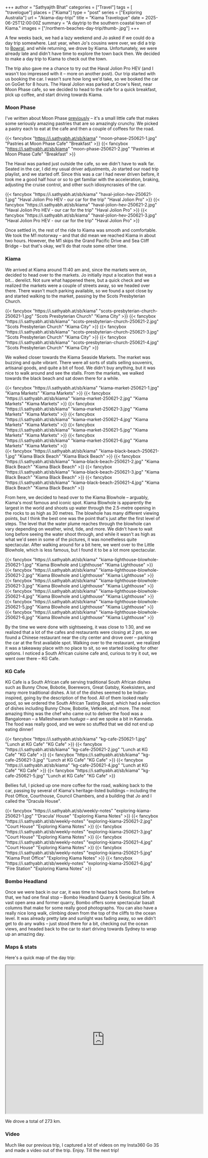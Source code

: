 +++
author = "Sathyajith Bhat"
categories = ["Travel"]
tags = [ "travelogue"]
places = ["Kiama"]
type = "post"
series = ["Exploring Australia"]
url = "/kiama-day-trip/"
title = "Kiama Travelogue"
date = 2025-06-25T12:00:00Z
summary = "A daytrip to the southern coastal town of Kiama."
images = ["/northern-beaches-day-trip/thumb-.jpg"]
+++

A few weeks back, we had a lazy weekend and Jo asked if we could do a day trip somewhere. Last year, when Jo's cousins were over, we did a trip to [Bowral](/weekly-notes-13-2024/), and while returning, we drove by Kiama. Unfortunately, we were already late and didn't have time to explore the town back then. We decided to make a day trip to Kiama to check out the town.

The trip also gave me a chance to try out the Haval Jolion Pro HEV (and I wasn't too impressed with it – more on another post). Our trip started with us booking the car. I wasn't sure how long we'd take, so we booked the car on GoGet for 8 hours. The Haval Jolion was parked at Crow's Nest, near Moon Phase cafe, so we decided to head to the cafe for a quick breakfast, pick up coffee, and start driving towards Kiama.

### Moon Phase

I've written about Moon Phase [previously](/weekly-notes-17-2025/) – it's a small little cafe that makes some seriously amazing pastries that are so amazingly crunchy. We picked a pastry each to eat at the cafe and then a couple of coffees for the road.

<div class="masonry-gallery">

  {{< fancybox "https://i.sathyabh.at/sb/kiama" "moon-phase-250621-1.jpg" "Pastries at Moon Phase Cafe" "Breakfast" >}}
  {{< fancybox "https://i.sathyabh.at/sb/kiama" "moon-phase-250621-2.jpg" "Pastries at Moon Phase Cafe" "Breakfast" >}}

</div>

The Haval was parked just outside the cafe, so we didn't have to walk far. Seated in the car, I did my usual driver adjustments, Jo started our road trip playlist, and we started off. Since this was a car I had never driven before, it took me a good half hour or so to get familiar with the acceleration, braking, adjusting the cruise control, and other such idiosyncrasies of the car.

<div class="masonry-gallery">
  {{< fancybox "https://i.sathyabh.at/sb/kiama" "haval-jolion-hev-250621-1.jpg" "Haval Jolion Pro HEV - our car for the trip" "Haval Jolion Pro" >}}
  {{< fancybox "https://i.sathyabh.at/sb/kiama" "haval-jolion-hev-250621-2.jpg" "Haval Jolion Pro HEV - our car for the trip" "Haval Jolion Pro" >}}
  {{< fancybox "https://i.sathyabh.at/sb/kiama" "haval-jolion-hev-250621-3.jpg" "Haval Jolion Pro HEV - our car for the trip" "Haval Jolion Pro" >}}
</div>


Once settled in, the rest of the ride to Kiama was smooth and comfortable. We took the M1 motorway – and that did mean we reached Kiama in about two hours. However, the M1 skips the Grand Pacific Drive and Sea Cliff Bridge – but that's okay, we'll do that route some other time.

### Kiama

We arrived at Kiama around 11:40 am and, since the markets were on, decided to head over to the markets. Jo initially input a location that was a bit... derelict. Not sure what happened there, but a quick check and we realized the markets were a couple of streets away, so we headed over there. There wasn't much parking available, so we found a spot close by and started walking to the market, passing by the Scots Presbyterian Church.

<div class="masonry-gallery">
  {{< fancybox "https://i.sathyabh.at/sb/kiama" "scots-presbyterian-church-250621-1.jpg" "Scots Presbyterian Church" "Kiama City" >}}
  {{< fancybox "https://i.sathyabh.at/sb/kiama" "scots-presbyterian-church-250621-2.jpg" "Scots Presbyterian Church" "Kiama City" >}}
  {{< fancybox "https://i.sathyabh.at/sb/kiama" "scots-presbyterian-church-250621-3.jpg" "Scots Presbyterian Church" "Kiama City" >}}
  {{< fancybox "https://i.sathyabh.at/sb/kiama" "scots-presbyterian-church-250621-4.jpg" "Scots Presbyterian Church" "Kiama City" >}}
</div>

We walked closer towards the Kiama Seaside Markets. The market was buzzing and quite vibrant. There were all sorts of stalls selling souvenirs, artisanal goods, and quite a bit of food. We didn't buy anything, but it was nice to walk around and see the stalls. From the markets, we walked towards the black beach and sat down there for a while.

<div class="masonry-gallery">
  {{< fancybox "https://i.sathyabh.at/sb/kiama" "kiama-market-250621-1.jpg" "Kiama Markets" "Kiama Markets" >}}
  {{< fancybox "https://i.sathyabh.at/sb/kiama" "kiama-market-250621-2.jpg" "Kiama Markets" "Kiama Markets" >}}
  {{< fancybox "https://i.sathyabh.at/sb/kiama" "kiama-market-250621-3.jpg" "Kiama Markets" "Kiama Markets" >}}
  {{< fancybox "https://i.sathyabh.at/sb/kiama" "kiama-market-250621-4.jpg" "Kiama Markets" "Kiama Markets" >}}
  {{< fancybox "https://i.sathyabh.at/sb/kiama" "kiama-market-250621-5.jpg" "Kiama Markets" "Kiama Markets" >}}
  {{< fancybox "https://i.sathyabh.at/sb/kiama" "kiama-market-250621-6.jpg" "Kiama Markets" "Kiama Markets" >}}
</div>

<div class="masonry-gallery">
  {{< fancybox "https://i.sathyabh.at/sb/kiama" "kiama-black-beach-250621-1.jpg" "Kiama Black Beach" "Kiama Black Beach" >}}
  {{< fancybox "https://i.sathyabh.at/sb/kiama" "kiama-black-beach-250621-2.jpg" "Kiama Black Beach" "Kiama Black Beach" >}}
  {{< fancybox "https://i.sathyabh.at/sb/kiama" "kiama-black-beach-250621-3.jpg" "Kiama Black Beach" "Kiama Black Beach" >}}
  {{< fancybox "https://i.sathyabh.at/sb/kiama" "kiama-black-beach-250621-4.jpg" "Kiama Black Beach" "Kiama Black Beach" >}}
</div>

From here, we decided to head over to the Kiama Blowhole – arguably, Kiama's most famous and iconic spot. Kiama Blowhole is apparently the largest in the world and shoots up water through the 2.5-metre opening in the rocks to as high as 30 metres. The blowhole has many different viewing points, but I think the best one was the point that's just after the first level of steps. The level that the water plume reaches through the blowhole can vary depending on weather, wind, tide, and more. We didn't have to wait long before seeing the water shoot through, and while it wasn't as high as what we'd seen in some of the pictures, it was nonetheless quite spectacular. After walking around for a bit here, we went over to the Little Blowhole, which is less famous, but I found it to be a lot more spectacular.

<div class="masonry-gallery">
  {{< fancybox "https://i.sathyabh.at/sb/kiama" "kiama-lighthouse-blowhole-250621-1.jpg" "Kiama Blowhole and Lighthouse" "Kiama Lighthouse" >}}
  {{< fancybox "https://i.sathyabh.at/sb/kiama" "kiama-lighthouse-blowhole-250621-2.jpg" "Kiama Blowhole and Lighthouse" "Kiama Lighthouse" >}}
  {{< fancybox "https://i.sathyabh.at/sb/kiama" "kiama-lighthouse-blowhole-250621-3.jpg" "Kiama Blowhole and Lighthouse" "Kiama Lighthouse" >}}
  {{< fancybox "https://i.sathyabh.at/sb/kiama" "kiama-lighthouse-blowhole-250621-4.jpg" "Kiama Blowhole and Lighthouse" "Kiama Lighthouse" >}}
  {{< fancybox "https://i.sathyabh.at/sb/kiama" "kiama-lighthouse-blowhole-250621-5.jpg" "Kiama Blowhole and Lighthouse" "Kiama Lighthouse" >}}
  {{< fancybox "https://i.sathyabh.at/sb/kiama" "kiama-lighthouse-blowhole-250621-6.jpg" "Kiama Blowhole and Lighthouse" "Kiama Lighthouse" >}}
</div>

By the time we were done with sightseeing, it was close to 1:30, and we realized that a lot of the cafes and restaurants were closing at 2 pm, so we found a Chinese restaurant near the city center and drove over – parking the car at the first available spot. Walking over to the restaurant, we realized it was a takeaway place with no place to sit, so we started looking for other options. I noticed a South African cuisine cafe and, curious to try it out, we went over there – KG Cafe.

### KG Cafe

KG Cafe is a South African cafe serving traditional South African dishes such as Bunny Chow, Bobotie, Boerewors, Great Gatsby, Koeksisters, and many more traditional dishes. A lot of the dishes seemed to be Indian-inspired, going by the description of the food. All of them looked really good, so we ordered the South African Tasting Board, which had a selection of dishes including Bunny Chow, Bobotie, Vetkoek, and more. The most amazing thing was the chef who came out to deliver the food was a Bangalorean – a Malleshwaram _huduga_ – and we spoke a bit in Kannada. The food was really good, and we were so stuffed that we did not end up eating dinner!

<div class="masonry-gallery">
  {{< fancybox "https://i.sathyabh.at/sb/kiama" "kg-cafe-250621-1.jpg" "Lunch at KG Cafe" "KG Cafe" >}}
  {{< fancybox "https://i.sathyabh.at/sb/kiama" "kg-cafe-250621-2.jpg" "Lunch at KG Cafe" "KG Cafe" >}}
  {{< fancybox "https://i.sathyabh.at/sb/kiama" "kg-cafe-250621-3.jpg" "Lunch at KG Cafe" "KG Cafe" >}}
  {{< fancybox "https://i.sathyabh.at/sb/kiama" "kg-cafe-250621-4.jpg" "Lunch at KG Cafe" "KG Cafe" >}}
  {{< fancybox "https://i.sathyabh.at/sb/kiama" "kg-cafe-250621-5.jpg" "Lunch at KG Cafe" "KG Cafe" >}}
</div>

Bellies full, I picked up one more coffee for the road, walking back to the car, passing by several of Kiama's heritage-listed buildings – including the Post Office, Courthouse, Council Chambers, and a building that Jo and I called the "Dracula House".

<div class="masonry-gallery">
  {{< fancybox "https://i.sathyabh.at/sb/weekly-notes" "exploring-kiama-250621-1.jpg" "'Dracula' House" "Exploring Kiama Notes" >}}
  {{< fancybox "https://i.sathyabh.at/sb/weekly-notes" "exploring-kiama-250621-2.jpg" "Court House" "Exploring Kiama Notes" >}}
  {{< fancybox "https://i.sathyabh.at/sb/weekly-notes" "exploring-kiama-250621-3.jpg" "Court House" "Exploring Kiama Notes" >}}
  {{< fancybox "https://i.sathyabh.at/sb/weekly-notes" "exploring-kiama-250621-4.jpg" "Court House" "Exploring Kiama Notes" >}}
  {{< fancybox "https://i.sathyabh.at/sb/weekly-notes" "exploring-kiama-250621-5.jpg" "Kiama Post Office" "Exploring Kiama Notes" >}}
  {{< fancybox "https://i.sathyabh.at/sb/weekly-notes" "exploring-kiama-250621-6.jpg" "Fire Station" "Exploring Kiama Notes" >}}
</div>


### Bombo Headland

Once we were back in our car, it was time to head back home. But before that, we had one final stop – Bombo Headland Quarry & Geological Site. A vast open area and former quarry, Bombo offers some spectacular basalt columns that make for some really good photographs. You can also have a really nice long walk, climbing down from the top of the cliffs to the ocean level. It was already pretty late and sunlight was fading away, so we didn't get to do any walks – just stood there for a bit, checking out the ocean views, and headed back to the car to start driving towards Sydney to wrap up an amazing day.

### Maps & stats

Here's a quick map of the day trip:

<iframe src="https://www.google.com/maps/d/embed?mid=1D_5aPoVZLYDtLwGwDDW-QovQFcCz2_Y&hl=en&ehbc=2E312F" width="640" height="480"></iframe>

We drove a total of 273 km.

### Video

Much like our previous trip, I captured a lot of videos on my Insta360 Go 3S and made a video out of the trip. Enjoy. Till the next trip!
